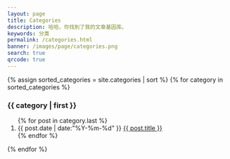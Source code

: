```yaml
---
layout: page
title: Categories
description: 哈哈，你找到了我的文章基因库。
keywords: 分类
permalink: /categories.html
banner: /images/page/categories.png
search: true
qrcode: true
---
```


<div>
  {% assign sorted_categories = site.categories | sort %}
  {% for category in sorted_categories %}
    <h3 id="{{ category[0] }}" name="{{ category[0] }}">{{ category | first }}</h3>
    <ol class="posts-list">
      {% for post in category.last %}
        <li class="posts-list-item">
          <span class="posts-list-meta">{{ post.date | date:"%Y-%m-%d" }}</span>
          <a class="posts-list-name" href="{{ site.url }}{{ post.url }}">{{ post.title }}</a>
        </li>
      {% endfor %}
    </ol>
  {% endfor %}
</div>